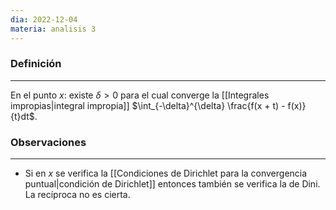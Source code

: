 ```yaml
---
dia: 2022-12-04
materia: analisis 3
---
```

### Definición
---
En el punto $x$: existe $\delta > 0$ para el cual converge la [[Integrales impropias|integral impropia]] $\int_{-\delta}^{\delta} \frac{f(x + t) - f(x)}{t}dt$. 


### Observaciones
---
* Si en $x$ se verifica la [[Condiciones de Dirichlet para la convergencia puntual|condición de Dirichlet]] entonces también se verifica la de Dini. La recíproca no es cierta. 